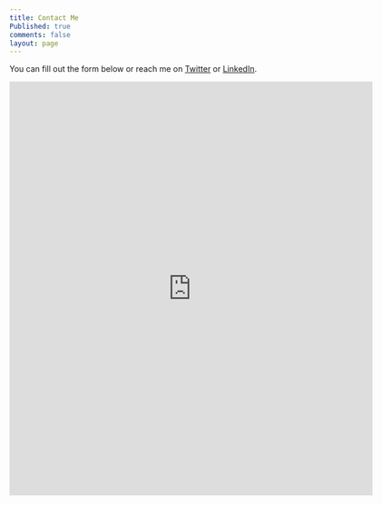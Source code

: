 ```yaml
---
title: Contact Me
Published: true
comments: false
layout: page
---
```


You can fill out the form below or reach me on [Twitter](https://www.twitter.com/dtankco) or [LinkedIn](www.linkedin.com/in/dtankco).

<iframe src="https://docs.google.com/forms/d/e/1FAIpQLSewiRzFj6N14gTKHWJOT_oe0fpC3IM1Bl8pxnsPBhOrI32vCA/viewform?embedded=true" width="640" height="729" frameborder="0" marginheight="0" marginwidth="0">Loading…</iframe>
